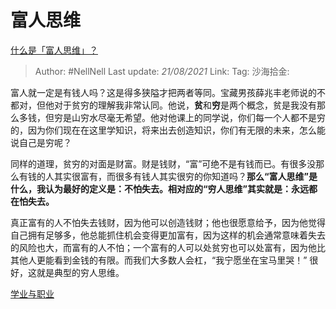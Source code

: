 # 富人思维
[什么是「富人思维」？](https://www.zhihu.com/question/26980854/answer/550265816)

> Author: #NellNell
> Last update: *21/08/2021*
> Link:
> Tag:
> 沙海拾金:

富人就一定是有钱人吗？这是得多狭隘才把两者等同。宝藏男孩薛兆丰老师说的不都对，但他对于贫穷的理解我非常认同。他说，**贫**和**穷**是两个概念，贫是我没有那么多钱，但穷是山穷水尽毫无希望。他对他课上的同学说，你们每一个人都不是穷的，因为你们现在在这里学知识，将来出去创造知识，你们有无限的未来，怎么能说自己是穷呢？

同样的道理，贫穷的对面是财富。财是钱财，“富”可绝不是有钱而已。有很多没那么有钱的人其实很富有，而很多有钱人其实很穷的你知道吗？**那么“富人思维”是什么，我认为最好的定义是：不怕失去。相对应的“穷人思维”其实就是：永远都在怕失去。**

真正富有的人不怕失去钱财，因为他可以创造钱财；他也很愿意给予，因为他觉得自己拥有足够多，他总能抓住机会变得更加富有，因为这样的机会通常意味着失去的风险也大，而富有的人不怕；一个富有的人可以处贫穷也可以处富有，因为他比其他人更能看到金钱的有限。而我们大多数人会杠，“我宁愿坐在宝马里哭！” 很好，这就是典型的穷人思维。

[学业与职业](https://zhihu.com/collection/430675974)

